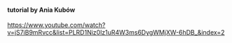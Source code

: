 #### tutorial by Ania Kubów
https://www.youtube.com/watch?v=jS7iB9mRvcc&list=PLRD1Niz0lz1uR4W3ms6DygWMjXW-6hDB_&index=2